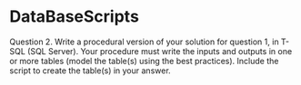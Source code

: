 # DataBaseScripts
Question 2. Write a procedural version of your solution for question 1, in T-SQL (SQL Server).
Your procedure must write the inputs and outputs in one or more tables (model the table(s) using the best
practices).
Include the script to create the table(s) in your answer.
